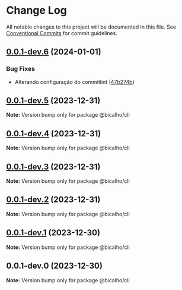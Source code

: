 # Change Log

All notable changes to this project will be documented in this file.
See [Conventional Commits](https://conventionalcommits.org) for commit guidelines.

## [0.0.1-dev.6](https://github.com/jacksonbicalho/bicalho/compare/@bicalho/cli@0.0.1-dev.5...@bicalho/cli@0.0.1-dev.6) (2024-01-01)

### Bug Fixes

* Alterando configuração do commitlint ([47b274b](https://github.com/jacksonbicalho/bicalho/commit/47b274b37fa47609d7df78f5d621c8da5b873d79))

## [0.0.1-dev.5](https://github.com/jacksonbicalho/bicalho/compare/@bicalho/cli@0.0.1-dev.4...@bicalho/cli@0.0.1-dev.5) (2023-12-31)

**Note:** Version bump only for package @bicalho/cli

## [0.0.1-dev.4](https://github.com/jacksonbicalho/bicalho/compare/@bicalho/cli@0.0.1-dev.3...@bicalho/cli@0.0.1-dev.4) (2023-12-31)

**Note:** Version bump only for package @bicalho/cli

## [0.0.1-dev.3](https://github.com/jacksonbicalho/bicalho/compare/@bicalho/cli@0.0.1-dev.2...@bicalho/cli@0.0.1-dev.3) (2023-12-31)

**Note:** Version bump only for package @bicalho/cli

## [0.0.1-dev.2](https://github.com/jacksonbicalho/bicalho/compare/@bicalho/cli@0.0.1-dev.1...@bicalho/cli@0.0.1-dev.2) (2023-12-31)

**Note:** Version bump only for package @bicalho/cli

## [0.0.1-dev.1](https://github.com/jacksonbicalho/bicalho-monorepo/compare/@bicalho/cli@0.0.1-dev.0...@bicalho/cli@0.0.1-dev.1) (2023-12-30)

**Note:** Version bump only for package @bicalho/cli

## 0.0.1-dev.0 (2023-12-30)

**Note:** Version bump only for package @bicalho/cli
